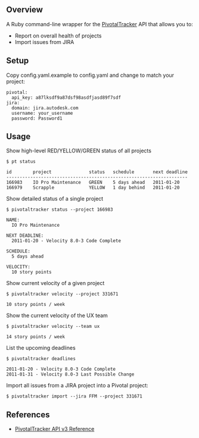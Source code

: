 ## Overview

A Ruby command-line wrapper for the [PivotalTracker](http://pivotaltracker.com) API that allows you to:

* Report on overall health of projects
* Import issues from JIRA

## Setup

Copy config.yaml.example to config.yaml and change to match your project:

    pivotal:
      api_key: a87lksdf9a87dsf98asdfjasd89f7sdf
    jira:
      domain: jira.autodesk.com
      username: your_username
      password: Password1

## Usage

Show high-level RED/YELLOW/GREEN status of all projects

    $ pt status

    id        project              status   schedule       next deadline
    --------------------------------------------------------------------
    166983    IO Pro Maintenance   GREEN    5 days ahead   2011-01-20
    166979    Scrapple             YELLOW   1 day behind   2011-01-20

Show detailed status of a single project

    $ pivotaltracker status --project 166983

    NAME:
      IO Pro Maintenance

    NEXT DEADLINE:
      2011-01-20 - Velocity 8.0-3 Code Complete

    SCHEDULE:
      5 days ahead

    VELOCITY:
      10 story points

Show current velocity of a given project

    $ pivotaltracker velocity --project 331671

    10 story points / week

Show the current velocity of the UX team

    $ pivotaltracker velocity --team ux

    14 story points / week

List the upcoming deadlines

    $ pivotaltracker deadlines

    2011-01-20 - Velocity 8.0-3 Code Complete
    2011-01-31 - Velocity 8.0-3 Last Possible Change

Import all issues from a JIRA project into a Pivotal project:

    $ pivotaltracker import --jira FFM --project 331671

## References

* [PivotalTracker API v3 Reference]([https://www.pivotaltracker.com/help/api?version=v3)
